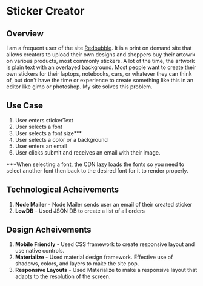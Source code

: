 # Sticker Creator

## Overview

I am a frequent user of the site [Redbubble](www.redbubble.com). It is a print on demand site that allows creators to upload their own designs and shoppers buy their artowrk on various products, most commonly stickers. A lot of the time, the artwork is plain text with an overlayed background. Most people want to create their own stickers for their laptops, notebooks, cars, or whatever they can think of, but don't have the time or experience to create something like this in an editor like gimp or photoshop. My site solves this problem.

## Use Case

1. User enters stickerText
2. User selects a font
3. User selects a font size***
4. User selects a color or a background
5. User enters an email
6. User clicks submit and receives an email with their image.

***When selecting a font, the CDN lazy loads the fonts so you need to select another font then back to the desired font for it to render properly.

## Technological Acheivements

1. **Node Mailer** - Node Mailer sends user an email of their created sticker
2. **LowDB** - Used JSON DB to create a list of all orders

## Design Acheivements

1. **Mobile Friendly** - Used CSS framework to create responsive layout and use native controls.
2. **Materialize** - Used material design framework. Effective use of shadows, colors, and layers to make the site pop.
3. **Responsive Layouts** - Used Materialize to make a responsive layout that adapts to the resolution of the screen.

